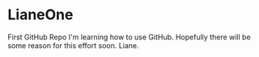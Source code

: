 # LianeOne
First GitHub Repo
I'm learning how to use GitHub. Hopefully there will be some reason for this effort soon.
Liane.
